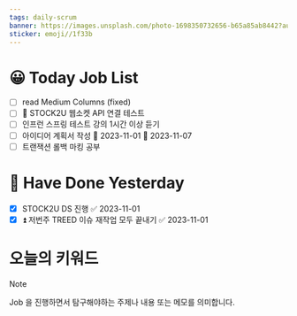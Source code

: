 ```yaml
---
tags: daily-scrum
banner: https://images.unsplash.com/photo-1698350732656-b65a85ab8442?auto=format&fit=crop&q=80&w=2837&ixlib=rb-4.0.3&ixid=M3wxMjA3fDB8MHxwaG90by1wYWdlfHx8fGVufDB8fHx8fA%3D%3D
sticker: emoji//1f33b
---
```

#  😀 Today Job List
- [ ] read Medium Columns (fixed)
- [ ] 🔼  STOCK2U 웹소켓 API 연결 테스트
- [ ] 인프런 스프링 테스트 강의 1시간 이상 듣기
- [ ] 아이디어 계획서 작성 🛫 2023-11-01 📅 2023-11-07 
- [ ] 트랜잭션 롤백 마킹 공부

# 🙂 Have Done Yesterday
- [x] STOCK2U DS 진행 ✅ 2023-11-01
- [x] ⏫  저번주 TREED 이슈 재작업 모두 끝내기 ✅ 2023-11-01

# 오늘의 키워드

> [!NOTE]
> Job 을 진행하면서 탐구해야하는 주제나 내용 또는 메모를 의미합니다.

